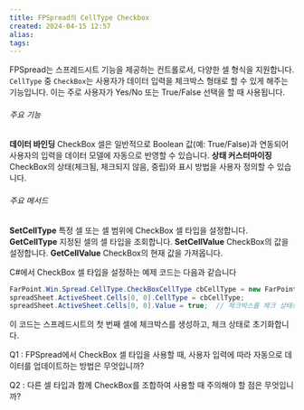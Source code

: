 ```yaml
---
title: FPSpread의 CellType Checkbox
created: 2024-04-15 12:57
alias:
tags:
---
```

FPSpread는 스프레드시트 기능을 제공하는 컨트롤로서, 
다양한 셀 형식을 지원합니다. 
`CellType` 중 `CheckBox`는 
사용자가 데이터 입력을 
체크박스 형태로 할 수 있게 해주는 기능입니다. 
이는 주로 사용자가 Yes/No 또는 True/False 선택을 할 때 사용됩니다.
###### 주요 기능
**데이터 바인딩**
CheckBox 셀은 일반적으로 Boolean 값(예: True/False)과 연동되어 
사용자의 입력을 데이터 모델에 자동으로 반영할 수 있습니다.
**상태 커스터마이징**
CheckBox의 상태(체크됨, 체크되지 않음, 중립)와 
표시 방법을 사용자 정의할 수 있습니다.

###### 주요 메서드
**SetCellType**
특정 셀 또는 셀 범위에 CheckBox 셀 타입을 설정합니다.
**GetCellType**
지정된 셀의 셀 타입을 조회합니다.
**SetCellValue**
CheckBox의 값을 설정합니다.
**GetCellValue**
CheckBox의 현재 값을 가져옵니다.

C#에서 CheckBox 셀 타입을 설정하는 예제 코드는 다음과 같습니다

```csharp
FarPoint.Win.Spread.CellType.CheckBoxCellType cbCellType = new FarPoint.Win.Spread.CellType.CheckBoxCellType();
spreadSheet.ActiveSheet.Cells[0, 0].CellType = cbCellType;
spreadSheet.ActiveSheet.Cells[0, 0].Value = true;  // 체크박스를 체크 상태로 설정
```

이 코드는 스프레드시트의 첫 번째 셀에 체크박스를 생성하고, 체크 상태로 초기화합니다.

Q1 : FPSpread에서 CheckBox 셀 타입을 사용할 때, 사용자 입력에 따라 자동으로 데이터를 업데이트하는 방법은 무엇입니까?

Q2 : 다른 셀 타입과 함께 CheckBox를 조합하여 사용할 때 주의해야 할 점은 무엇입니까?


